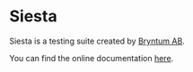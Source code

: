 # Siesta
Siesta is a testing suite created by <a href="https://www.bryntum.com/">Bryntum AB</a>.

You can find the online documentation <a href="https://www.bryntum.com/docs/siesta/#">here</a>.